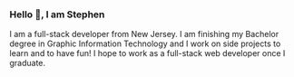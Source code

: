 ### Hello 👋, I am Stephen

I am a full-stack developer from New Jersey.  I am finishing my Bachelor degree in Graphic Information Technology and I work on side projects to learn and to have fun!  I hope to work as a full-stack web developer once I graduate.



<!--
**stevec713/stevec713** is a ✨ _special_ ✨ repository because its `README.md` (this file) appears on your GitHub profile.

Here are some ideas to get you started:

- 🔭 I’m currently working on ...
- 🌱 I’m currently learning ...
- 👯 I’m looking to collaborate on ...
- 🤔 I’m looking for help with ...
- 💬 Ask me about ...
- 📫 How to reach me: ...
- 😄 Pronouns: ...
- ⚡ Fun fact: ...
-->
